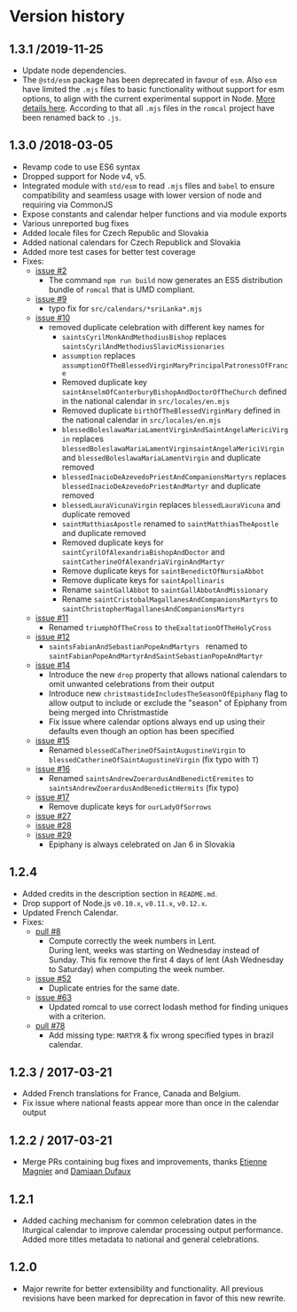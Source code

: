 # Version history

## 1.3.1 /2019-11-25
* Update node dependencies.
* The `@std/esm` package has been deprecated in favour of `esm`. Also `esm` have limited the `.mjs` files to basic functionality without support for esm options, to align with the current experimental support in Node. [More details here](https://github.com/standard-things/esm/issues/696). According to that all `.mjs` files in the `romcal` project have been renamed back to `.js`.

## 1.3.0 /2018-03-05
* Revamp code to use ES6 syntax
* Dropped support for Node v4, v5.
* Integrated module with `std/esm` to read `.mjs` files and `babel` to ensure compatibility and seamless usage with lower version of node and requiring via CommonJS
* Expose constants and calendar helper functions and via module exports
* Various unreported bug fixes
* Added locale files for Czech Republic and Slovakia
* Added national calendars for Czech Republick and Slovakia
* Added more test cases for better test coverage
* Fixes:
    - [issue #2](https://github.com/pejulian/romcal/issues/2)
        + The command `npm run build` now generates an ES5 distribution bundle of `romcal` that is UMD compliant.
    - [issue #9](https://github.com/pejulian/romcal/issues/9)
        + typo fix for `src/calendars/*sriLanka*.mjs`
    - [issue #10](https://github.com/pejulian/romcal/issues/10)
        + removed duplicate celebration with different key names for
            * `saintsCyrilMonkAndMethodiusBishop` replaces `saintsCyrilAndMethodiusSlavicMissionaries`
            * `assumption` replaces `assumptionOfTheBlessedVirginMaryPrincipalPatronessOfFrance`
            * Removed duplicate key `saintAnselmOfCanterburyBishopAndDoctorOfTheChurch` defined in the national calendar in `src/locales/en.mjs`
            * Removed duplicate `birthOfTheBlessedVirginMary` defined in the national calendar in `src/locales/en.mjs`
            * `blessedBoleslawaMariaLamentVirginAndSaintAngelaMericiVirgin` replaces `blessedBoleslawaMariaLamentVirginsaintAngelaMericiVirgin` and `blessedBoleslawaMariaLamentVirgin` and duplicate removed
            * `blessedInacioDeAzevedoPriestAndCompanionsMartyrs` replaces `blessedInacioDeAzevedoPriestAndMartyr` and duplicate removed
            * `blessedLauraVicunaVirgin` replaces `blessedLauraVicuna` and duplicate removed
            * `saintMatthiasApostle` renamed to `saintMatthiasTheApostle` and duplicate removed
            * Removed duplicate keys for `saintCyrilOfAlexandriaBishopAndDoctor` and `saintCatherineOfAlexandriaVirginAndMartyr`
            * Remove duplicate keys for `saintBenedictOfNursiaAbbot`
            * Remove duplicate keys for `saintApollinaris`
            * Rename `saintGallAbbot` to `saintGallAbbotAndMissionary`
            * Rename `saintCristobalMagallanesAndCompanionsMartyrs` to `saintChristopherMagallanesAndCompanionsMartyrs`
    - [issue #11](https://github.com/pejulian/romcal/issues/11)
        + Renamed `triumphOfTheCross` to `theExaltationOfTheHolyCross`
    - [issue #12](https://github.com/pejulian/romcal/issues/12)
        + `saintsFabianAndSebastianPopeAndMartyrs ` renamed to `saintFabianPopeAndMartyrAndSaintSebastianPopeAndMartyr`
    - [issue #14](https://github.com/pejulian/romcal/issues/14)
        + Introduce the new `drop` property that allows national calendars to omit unwanted celebrations from their output
        + Introduce new `christmastideIncludesTheSeasonOfEpiphany` flag to allow output to include or exclude the "season" of Epiphany from being merged into Christmastide
        + Fix issue where calendar options always end up using their defaults even though an option has been specified
    - [issue #15](https://github.com/pejulian/romcal/issues/15)
        + Renamed `blessedCaTherineOfSaintAugustineVirgin` to `blessedCatherineOfSaintAugustineVirgin` (fix typo with `T`)
    - [issue #16](https://github.com/pejulian/romcal/issues/16)
        + Renamed `saintsAndrewZoerardusAndBenedictEremites` to `saintsAndrewZoerardusAndBenedictHermits` (fix typo)
    - [issue #17](https://github.com/pejulian/romcal/issues/17)
        + Remove duplicate keys for `ourLadyOfSorrows`
    - [issue #27](https://github.com/pejulian/romcal/issues/27)
    - [issue #28](https://github.com/pejulian/romcal/issues/28)
    - [issue #29](https://github.com/pejulian/romcal/issues/29)
        + Epiphany is always celebrated on Jan 6 in Slovakia


## 1.2.4
* Added credits in the description section in `README.md`.
* Drop support of Node.js `v0.10.x`, `v0.11.x`, `v0.12.x`.
* Updated French Calendar.
* Fixes:
    * [pull #8](https://github.com/romcal/romcal/pull/8)
        * Compute correctly the week numbers in Lent.<br>
          During lent, weeks was starting on Wednesday instead of Sunday. This fix remove the first 4 days of lent (Ash Wednesday to Saturday) when computing the week number.
    * [issue #52](https://github.com/romcal/romcal/issues/52)
        * Duplicate entries for the same date.
    * [issue #63](https://github.com/romcal/romcal/issues/63)
        * Updated romcal to use correct lodash method for finding uniques with a criterion.
    * [pull #78](https://github.com/romcal/romcal/pull/78)
        * Add missing type: `MARTYR` & fix wrong specified types in brazil calendar.

## 1.2.3 / 2017-03-21
* Added French translations for France, Canada and Belgium.
* Fix issue where national feasts appear more than once in the calendar output

## 1.2.2 / 2017-03-21
* Merge PRs containing bug fixes and improvements, thanks [Etienne Magnier](https://github.com/emagnier) and [Damiaan Dufaux](https://github.com/Dev1an)

## 1.2.1
* Added caching mechanism for common celebration dates in the liturgical calendar to improve calendar processing output performance. Added more titles metadata to national and general celebrations.

## 1.2.0
* Major rewrite for better extensibility and functionality. All previous revisions have been marked for deprecation in favor of this new rewrite.
